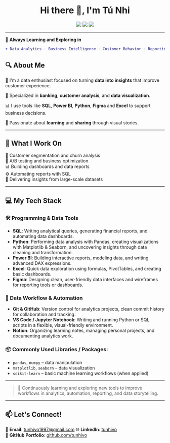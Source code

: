 <h1 align="center">Hi there 👋, I'm Tú Nhi</h1>

<p align="center">
  <a href="mailto:tunhivo1997@gmail.com"><img src="https://img.shields.io/badge/Gmail-D14836?style=for-the-badge&logo=gmail&logoColor=white"/></a>
  <a href="https://www.linkedin.com/in/tunhivo1997/"><img src="https://img.shields.io/badge/LinkedIn-blue?style=for-the-badge&logo=linkedin&logoColor=white"/></a>
  <a href="https://github.com/tunhivo"><img src="https://img.shields.io/badge/Portfolio-121011?style=for-the-badge&logo=github&logoColor=white"/></a>
</p>


---

🌱 **Always Learning and Exploring in**  
```diff
+ Data Analytics · Business Intelligence · Customer Behavior · Reporting · Data Storytelling
```
## 🔍 About Me
💼 I'm a data enthusiast focused on turning **data into insights** that improve customer experience.

🛒 Specialized in **banking**, **customer analysis**, and **data visualization**.

📊 I use tools like **SQL**, **Power BI**, **Python**, **Figma** and **Excel** to support business decisions.

🧠 Passionate about **learning** and **sharing** through visual stories.

---

## 💼 What I Work On
📍 Customer segmentation and churn analysis  
🧪 A/B testing and business optimization  
📊 Building dashboards and data reports  
⚙️ Automating reports with SQL  
🔎 Delivering insights from large-scale datasets

---

## 💻 My Tech Stack

### 🛠️ Programming & Data Tools
- **SQL**: Writing analytical queries, generating financial reports, and automating data dashboards.
- **Python**: Performing data analysis with Pandas, creating visualizations with Matplotlib & Seaborn, and uncovering insights through data cleaning and transformation.
- **Power BI**: Building interactive reports, modeling data, and writing advanced DAX expressions.
- **Excel**: Quick data exploration using formulas, PivotTables, and creating basic dashboards.
- **Figma**: Designing clean, user-friendly data interfaces and wireframes for reporting tools or dashboards.

### 🧰 Data Workflow & Automation
- **Git & GitHub**: Version control for analytics projects, clean commit history for collaboration and tracking.
- **VS Code / Jupyter Notebook**: Writing and running Python or SQL scripts in a flexible, visual-friendly environment.
- **Notion**: Organizing learning notes, managing personal projects, and documenting analytics work.

### 📦 Commonly Used Libraries / Packages:
- `pandas`, `numpy` – data manipulation
- `matplotlib`, `seaborn` – data visualization
- `scikit-learn` – basic machine learning workflows (when applied)

---

> 🌱 Continuously learning and exploring new tools to improve workflows in analytics, automation, reporting, and data storytelling.


---

## 📫 Let's Connect!
💌 **Email**: [tunhivo1997@gmail.com](tunhivo1997@gmail.com)
🌐 **LinkedIn**: [tunhivo](https://www.linkedin.com/in/tunhivo1997/)  
📂 **GitHub Portfolio**: [github.com/tunhivo](https://github.com/tunhivo)

